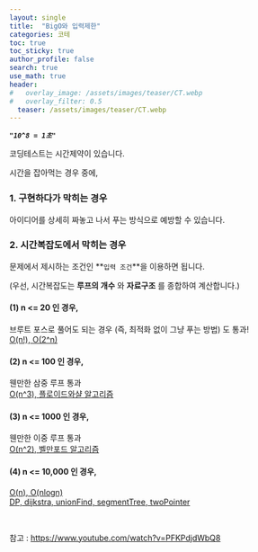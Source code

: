 ```yaml
---
layout: single  
title:  "BigO와 입력제한"
categories: 코테
toc: true
toc_sticky: true
author_profile: false
search: true
use_math: true
header:
#   overlay_image: /assets/images/teaser/CT.webp
#   overlay_filter: 0.5
  teaser: /assets/images/teaser/CT.webp
---
```


***`"10^8 = 1초"`***

코딩테스트는 시간제약이 있습니다.

시간을 잡아먹는 경우 중에,   

### 1. 구현하다가 막히는 경우     
아이디어를 상세히 짜놓고 나서 푸는 방식으로 예방할 수 있습니다.   

### 2. 시간복잡도에서 막히는 경우
문제에서 제시하는 조건인 **`입력 조건`**을 이용하면 됩니다.    

(우선, 시간복잡도는 **루프의 개수** 와 **자료구조** 를 종합하여 계산합니다.)

#### (1) n <= 20 인 경우,   
브루트 포스로 풀어도 되는 경우 (즉, 최적화 없이 그냥 푸는 방법) 도 통과!   
    <U>O(n!), O(2^n)</U>

#### (2) n <= 100 인 경우,   
웬만한 삼중 루프 통과   
    <U>O(n^3), 플로이드와샬 알고리즘</U>

#### (3) n <= 1000 인 경우,  
웬만한 이중 루프 통과   
    <U>O(n^2), 벨만포드 알고리즘</U>

#### (4) n <= 10,000 인 경우,      
<U>O(n), O(nlogn)</U>  
    <U>DP, dijkstra, unionFind, segmentTree, twoPointer</U>


<br/>

참고 : https://www.youtube.com/watch?v=PFKPdjdWbQ8